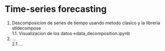 # Time-series forecasting
1. Descomposicion de series de tiempo usando metodo clasico y la libreria stldecompose<br/>
  1.1. Visualizacion de los datos->data_decomposition.ipynb<br/>
2. ...<br/>
  2.1 ...<br/>
